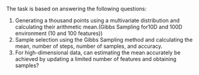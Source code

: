 The task is based on answering the following questions:
1. Generating a thousand points using a multivariate distribution and calculating their arithmetic mean.(Gibbs Sampling  for10D and 100D environment (10 and 100 features))
2. Sample selection using the Gibbs Sampling method and calculating the mean, number of steps, number of samples, and accuracy.
3. For high-dimensional data, can estimating the mean accurately be achieved by updating a limited number of features and obtaining samples?
